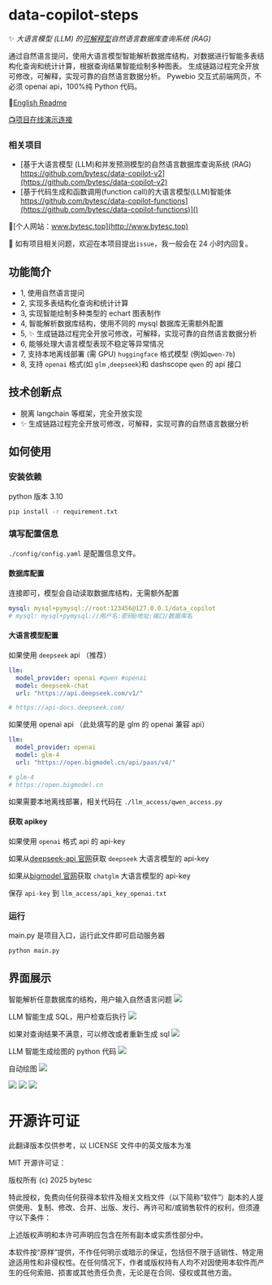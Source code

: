 # data-copilot-steps

✨ **大语言模型 (LLM) 的*<u>可解释型</u>*自然语言数据库查询系统 (RAG)**

通过自然语言提问，使用大语言模型智能解析数据库结构，对数据进行智能多表结构化查询和统计计算，根据查询结果智能绘制多种图表。
生成链路过程完全开放可修改，可解释，实现可靠的自然语言数据分析。
Pywebio 交互式前端网页，不必须 openai api，100%纯 Python 代码。 

🚩[English Readme](./README.en.md)

[📺项目在线演示连接](http://www.bytesc.top:8037/) 

### 相关项目
- [基于大语言模型 (LLM)和并发预测模型的自然语言数据库查询系统 (RAG) https://github.com/bytesc/data-copilot-v2](https://github.com/bytesc/data-copilot-v2)
- [基于代码生成和函数调用(function call)的大语言模型(LLM)智能体 https://github.com/bytesc/data-copilot-functions](https://github.com/bytesc/data-copilot-functions)]()

🚩[个人网站：www.bytesc.top](http://www.bytesc.top) 


🔔 如有项目相关问题，欢迎在本项目提出`issue`，我一般会在 24 小时内回复。


## 功能简介

- 1, 使用自然语言提问
- 2, 实现多表结构化查询和统计计算
- 3, 实现智能绘制多种类型的 echart 图表制作
- 4, 智能解析数据库结构，使用不同的 mysql 数据库无需额外配置
- 5, ✨ 生成链路过程完全开放可修改，可解释，实现可靠的自然语言数据分析
- 6, 能够处理大语言模型表现不稳定等异常情况
- 7, 支持本地离线部署 (需 GPU) `huggingface` 格式模型 (例如`qwen-7b`) 
- 8, 支持 `openai` 格式(如 `glm` ,`deepseek`)和 dashscope `qwen` 的 api 接口

## 技术创新点

- 脱离 langchain 等框架，完全开放实现
- ✨ 生成链路过程完全开放可修改，可解释，实现可靠的自然语言数据分析


## 如何使用

### 安装依赖

python 版本 3.10

```bash
pip install -r requirement.txt
```

### 填写配置信息

`./config/config.yaml` 是配置信息文件。

#### 数据库配置
连接即可，模型会自动读取数据库结构，无需额外配置
```yml
mysql: mysql+pymysql://root:123456@127.0.0.1/data_copilot
# mysql: mysql+pymysql://用户名:密码@地址:端口/数据库名
```

#### 大语言模型配置
如果使用 `deepseek` api （推荐）
```yml
llm:
  model_provider: openai #qwen #openai
  model: deepseek-chat
  url: "https://api.deepseek.com/v1/"

# https://api-docs.deepseek.com/
```


如果使用 openai api （此处填写的是 glm 的 openai 兼容 api）

```yml
llm:
  model_provider: openai
  model: glm-4
  url: "https://open.bigmodel.cn/api/paas/v4/"

# glm-4
# https://open.bigmodel.cn
```

如果需要本地离线部署，相关代码在 `./llm_access/qwen_access.py`

#### 获取 apikey

如果使用 `openai` 格式 api 的 api-key

如果从[deepseek-api 官网](https://api-docs.deepseek.com/)获取 `deepseek` 大语言模型的 api-key

如果从[bigmodel 官网](https://open.bigmodel.cn/)获取 `chatglm` 大语言模型的 api-key


保存 `api-key` 到 `llm_access/api_key_openai.txt`

### 运行

main.py 是项目入口，运行此文件即可启动服务器

```bash
python main.py 
```

## 界面展示

智能解析任意数据库的结构，用户输入自然语言问题
![](./readme_img/img1.png)

LLM 智能生成 SQL，用户检查后执行 
![](./readme_img/img2.png)

如果对查询结果不满意，可以修改或者重新生成 sql
![](./readme_img/img3.png)

LLM 智能生成绘图的 python 代码
![](./readme_img/img4.png)

自动绘图
![](./readme_img/img5.png)

![](./readme_img/imga.png)
![](./readme_img/imgb.png)
![](./readme_img/imgc.png)

# 开源许可证

此翻译版本仅供参考，以 LICENSE 文件中的英文版本为准

MIT 开源许可证：

版权所有 (c) 2025 bytesc

特此授权，免费向任何获得本软件及相关文档文件（以下简称“软件”）副本的人提供使用、复制、修改、合并、出版、发行、再许可和/或销售软件的权利，但须遵守以下条件：

上述版权声明和本许可声明应包含在所有副本或实质性部分中。

本软件按“原样”提供，不作任何明示或暗示的保证，包括但不限于适销性、特定用途适用性和非侵权性。在任何情况下，作者或版权持有人均不对因使用本软件而产生的任何索赔、损害或其他责任负责，无论是在合同、侵权或其他方面。

